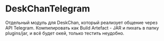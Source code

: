 # DeskChanTelegram

Отдельный модуль для DeskChan, который реализует общение через API Telegram. Компилировать как Build Artefact - JAR и пихать в папку plugins/jar, и всё будет окей, только тестить неудобно.
